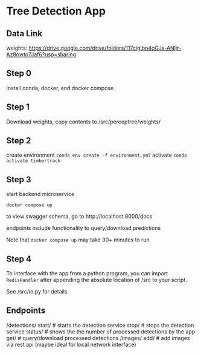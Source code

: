 # Tree Detection App 


## Data Link
weights: 
https://drive.google.com/drive/folders/117cigIbn4oGJx-ANIjr-Az8owto7Jaf6?usp=sharing

## Step 0
Install conda, docker, and docker compose

## Step 1
Download weights, copy contents to /src/perceptree/weights/

## Step 2

create environment `conda env create -f environment.yml`
activate `conda activate timbertrack`

## Step 3
start backend microservice

`docker compose up`

to view swagger schema, go to http://localhost:8000/docs

endpoints include functionality to query/download predictions

Note that `docker compose up` may take 30+ minutes to run

## Step 4

To interface with the app from a python program, you can import `RedisHandler`
after appending the absolute location of /src to your script.

See /src/io.py for details


## Endpoints

/detections/
    start/ # starts the detection service
    stop/ # stops the detection service
    status/ # shows the the number of processed detections by the app
    get/ # query/download processed detections
/images/
    add/ # add images via rest api (maybe ideal for local network interface)

